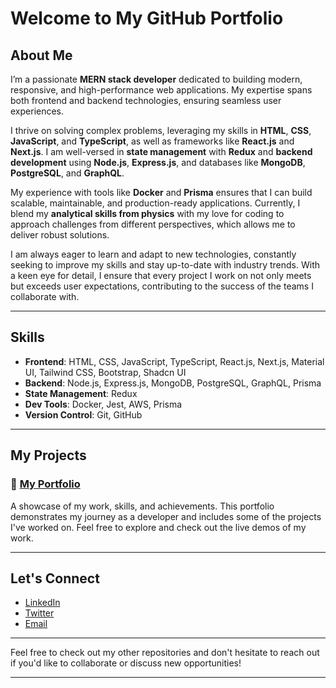 # Welcome to My GitHub Portfolio

## About Me

I’m a passionate **MERN stack developer** dedicated to building modern, responsive, and high-performance web applications. My expertise spans both frontend and backend technologies, ensuring seamless user experiences.

I thrive on solving complex problems, leveraging my skills in **HTML**, **CSS**, **JavaScript**, and **TypeScript**, as well as frameworks like **React.js** and **Next.js**. I am well-versed in **state management** with **Redux** and **backend development** using **Node.js**, **Express.js**, and databases like **MongoDB**, **PostgreSQL**, and **GraphQL**.

My experience with tools like **Docker** and **Prisma** ensures that I can build scalable, maintainable, and production-ready applications. Currently, I blend my **analytical skills from physics** with my love for coding to approach challenges from different perspectives, which allows me to deliver robust solutions.

I am always eager to learn and adapt to new technologies, constantly seeking to improve my skills and stay up-to-date with industry trends. With a keen eye for detail, I ensure that every project I work on not only meets but exceeds user expectations, contributing to the success of the teams I collaborate with.

---

## Skills

- **Frontend**: HTML, CSS, JavaScript, TypeScript, React.js, Next.js, Material UI, Tailwind CSS, Bootstrap, Shadcn UI
- **Backend**: Node.js, Express.js, MongoDB, PostgreSQL, GraphQL, Prisma
- **State Management**: Redux
- **Dev Tools**: Docker, Jest, AWS, Prisma
- **Version Control**: Git, GitHub

---

## My Projects

### 📂 [My Portfolio](https://next-portfolio-personal-blog-frontend.vercel.app)

A showcase of my work, skills, and achievements. This portfolio demonstrates my journey as a developer and includes some of the projects I've worked on. Feel free to explore and check out the live demos of my work.

---

## Let's Connect

- [LinkedIn](#)
- [Twitter](#)
- [Email](mailto:zzayediqbalofficial@gmail.com.com)

---

Feel free to check out my other repositories and don't hesitate to reach out if you'd like to collaborate or discuss new opportunities!

---
